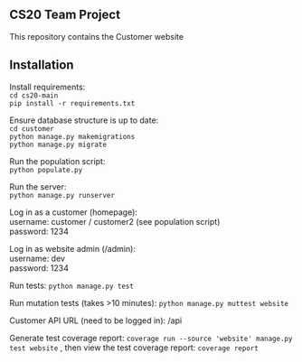 ## CS20 Team Project

This repository contains the Customer website

## Installation  

Install requirements:  
`cd cs20-main`  
`pip install -r requirements.txt`  

Ensure database structure is up to date:  
`cd customer`  
`python manage.py makemigrations`  
`python manage.py migrate`  

Run the population script:  
`python populate.py`  

Run the server:  
`python manage.py runserver`  

Log in as a customer (homepage):  
username: customer / customer2 (see population script)  
password: 1234  

Log in as website admin (/admin):  
username: dev  
password: 1234  

Run tests:
`python manage.py test`

Run mutation tests (takes >10 minutes):
`python manage.py muttest website`

Customer API URL (need to be logged in):
/api

Generate test coverage report:
`coverage run --source 'website' manage.py test website`
, then view the test coverage report:
`coverage report`